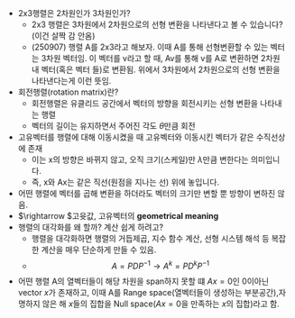 - 2x3행렬은 2차원인가 3차원인가?
	- 2x3 행렬은 3차원에서 2차원으로의 선형 변환을 나타낸다고 볼 수 있습니다?(이건 살짝 감 안옴)  
 	- (250907) 행렬 A를 2x3라고 해보자. 이때 A를 통해 선형변환할 수 있는 벡터는 3차원 벡터임. 이 벡터를 v라고 할 때, Av를 통해 v를 A로 변환하면 2차원 내 벡터(혹은 벡터 들)로 변환됨. 위에서 3차원에서 2차원으로의 선형 변환을 나타낸다는게 이런 뜻임.
- 회전행렬(rotation matrix)란?
	- 회전행렬은 유클리드 공간에서 벡터의 방향을 회전시키는 선형 변환을 나타내는 행렬
	- 벡터의 길이는 유지하면서 주어진 각도 $\theta$만큼 회전
- 고유벡터를 행렬에 대해 이동시켰을 때 고유벡터와 이동시킨 벡터가 같은 수직선상에 존재
	- 이는 x의 방향은 바뀌지 않고, 오직 크기(스케일)만 $\lambda$만큼 변한다는 의미입니다.  
	- 즉, x와 Ax는 같은 직선(원점을 지나는 선) 위에 놓입니다.
- 어떤 행렬에 벡터를 곱해 변환을 하더라도 벡터의 크기만 변할 뿐 방향이 변하진 않음. 
- $\rightarrow $고윳값, 고유벡터의 **geometrical meaning**
- 행렬의 대각화를 왜 할까? 계산 쉽게 하려고?
	- 행렬을 대각화하면 행렬의 거듭제곱, 지수 함수 계산, 선형 시스템 해석 등 복잡한 계산을 매우 단순하게 만들 수 있음.
	- $$A = P D P^{-1} \rightarrow A^k = P D^k P^{-1}$$
- 어떤 행렬 A의 열벡터들이 해당 차원을 span하지 못할 떄 $Ax=0$인 0이아닌 vector $x$가 존재하고, 이때 A를 Range space(열벡터들이 생성하는 부분공간),자명하지 않은 해 $x$들의 집합을 Null space($Ax = 0$을 만족하는 $x$의 집합)라고 함.
